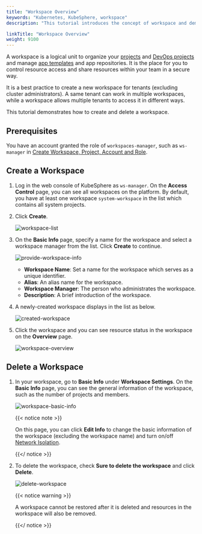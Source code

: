 ```yaml
---
title: "Workspace Overview"
keywords: "Kubernetes, KubeSphere, workspace"
description: "This tutorial introduces the concept of workspace and demonstrates how to create and delete a workspace."

linkTitle: "Workspace Overview"
weight: 9100
---
```


A workspace is a logical unit to organize your [projects](../../project-administration/) and [DevOps projects](../../devops-user-guide/) and manage [app templates](../upload-helm-based-application/) and app repositories. It is the place for you to control resource access and share resources within your team in a secure way.

It is a best practice to create a new workspace for tenants (excluding cluster administrators). A same tenant can work in multiple workspaces, while a workspace allows multiple tenants to access it in different ways.

This tutorial demonstrates how to create and delete a workspace.

## Prerequisites

You have an account granted the role of `workspaces-manager`, such as `ws-manager` in [Create Workspace, Project, Account and Role](../../quick-start/create-workspace-and-project/).

## Create a Workspace

1. Log in the web console of KubeSphere as `ws-manager`. On the **Access Control** page, you can see all workspaces on the platform. By default, you have at least one workspace `system-workspace` in the list which contains all system projects.

2. Click **Create**.

   ![workspace-list](/images/docs/workspace-administration/workspace-overview/workspace-list.jpg)

3. On the **Basic Info** page, specify a name for the workspace and select a workspace manager from the list. Click **Create** to continue.

   ![provide-workspace-info](/images/docs/workspace-administration/workspace-overview/provide-workspace-info.jpg)

   - **Workspace Name**: Set a name for the workspace which serves as a unique identifier.
   - **Alias**: An alias name for the workspace.
   - **Workspace Manager**: The person who administrates the workspace.
   - **Description**: A brief introduction of the workspace.

4. A newly-created workspace displays in the list as below.

   ![created-workspace](/images/docs/workspace-administration/workspace-overview/created-workspace.jpg)

5. Click the workspace and you can see resource status in the workspace on the **Overview** page.

   ![workspace-overview](/images/docs/workspace-administration/workspace-overview/workspace-overview.jpg)

## Delete a Workspace

1. In your workspace, go to **Basic Info** under **Workspace Settings**. On the **Basic Info** page, you can see the general information of the workspace, such as the number of projects and members.

   ![workspace-basic-info](/images/docs/workspace-administration/workspace-overview/workspace-basic-info.jpg)

   {{< notice note >}}

   On this page, you can click **Edit Info** to change the basic information of the workspace (excluding the workspace name) and turn on/off [Network Isolation](../../workspace-administration/workspace-network-isolation/).

   {{</ notice >}} 

2. To delete the workspace, check **Sure to delete the workspace** and click **Delete**.

   ![delete-workspace](/images/docs/workspace-administration/workspace-overview/delete-workspace.jpg)

   {{< notice warning >}}

   A workspace cannot be restored after it is deleted and resources in the workspace will also be removed.

   {{</ notice >}}

   

